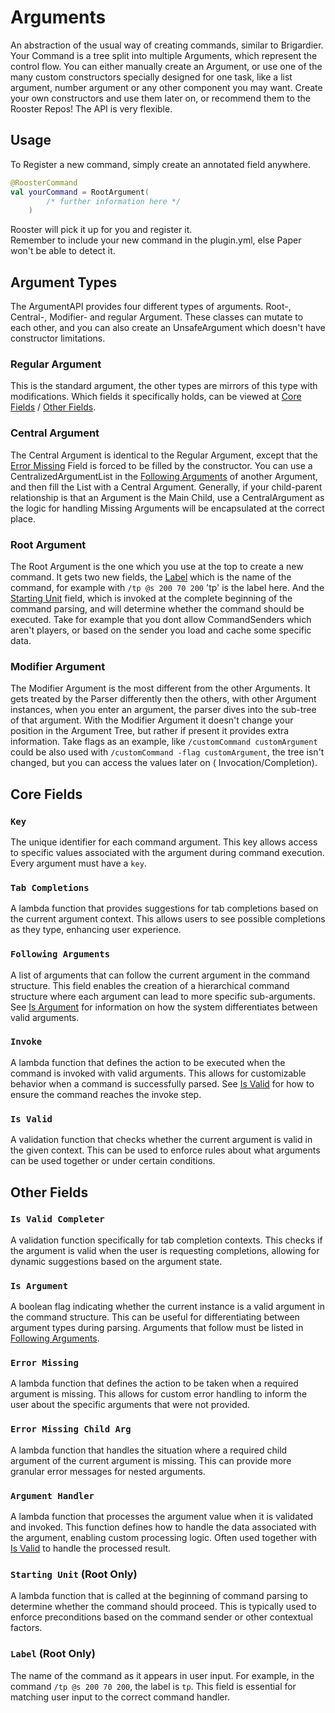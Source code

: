 # Arguments

An abstraction of the usual way of creating commands,
similar to Brigardier. Your Command is a tree split into multiple Arguments,
which represent the control flow. You can either manually create an Argument,
or use one of the many custom constructors specially designed for one task,
like a list argument, number argument or any other component you may want.
Create your own constructors and use them later on,
or recommend them to the Rooster Repos! The API is very flexible.

## Usage

To Register a new command, simply create an annotated field anywhere.

```kotlin
@RoosterCommand
val yourCommand = RootArgument(
        /* further information here */
    )
```

Rooster will pick it up for you and register it. <br>
Remember to include your new command in the plugin.yml,
else Paper won't be able to detect it.

## Argument Types

The ArgumentAPI provides four different types of arguments.
Root-, Central-, Modifier- and regular Argument.
These classes can mutate to each other, and you can also create an
UnsafeArgument which doesn't have constructor limitations.

### Regular Argument

This is the standard argument, the other types are mirrors of this type
with modifications. Which fields it specifically holds, can be viewed
at [Core Fields](#core-fields) / [Other Fields](#other-fields).

### Central Argument

The Central Argument is identical to the Regular Argument, except that the [Error Missing](#error-missing)
Field is forced to be filled by the constructor. You can use a CentralizedArgumentList
in the [Following Arguments](#following-arguments) of another Argument, and then fill the List
with a Central Argument. Generally, if your child-parent relationship is that an Argument is the Main Child, use a
CentralArgument
as the logic for handling Missing Arguments will be encapsulated at the correct place.

### Root Argument

The Root Argument is the one which you use at the top to create
a new command. It gets two new fields, the [Label](#label) which is
the name of the command, for example with `/tp @s 200 70 200` 'tp' is the label here.
And the [Starting Unit](#starting-unit) field, which is invoked at the complete beginning
of the command parsing, and will determine whether the command should be executed. Take for example that you dont allow
CommandSenders which aren't
players, or based on the sender you load and cache some specific data.

### Modifier Argument

The Modifier Argument is the most different from the other Arguments.
It gets treated by the Parser differently then the others, with other
Argument instances, when you enter an argument, the parser dives into the sub-tree
of that argument. With the Modifier Argument it doesn't change your position in the
Argument Tree, but rather if present it provides extra information. Take flags as an example,
like `/customCommand customArgument` could be also used with `/customCommand -flag customArgument`,
the tree isn't changed, but you can access the values later on (
Invocation/Completion).

## Core Fields

### `Key`

The unique identifier for each command argument. This key allows access to specific values associated with the argument during command execution. Every argument must have a `key`.

### `Tab Completions`

A lambda function that provides suggestions for tab completions based on the current argument context. This allows users to see possible completions as they type, enhancing user experience.

### `Following Arguments`

A list of arguments that can follow the current argument in the command structure. This field enables the creation of a hierarchical command structure where each argument can lead to more specific sub-arguments. See [Is Argument](#is-argument) for information on how the system differentiates between valid arguments.

### `Invoke`

A lambda function that defines the action to be executed when the command is invoked with valid arguments. This allows for customizable behavior when a command is successfully parsed. See [Is Valid](#is-valid) for how to ensure the command reaches the invoke step.

### `Is Valid`

A validation function that checks whether the current argument is valid in the given context. This can be used to enforce rules about what arguments can be used together or under certain conditions.

## Other Fields

### `Is Valid Completer`

A validation function specifically for tab completion contexts. This checks if the argument is valid when the user is requesting completions, allowing for dynamic suggestions based on the argument state.

### `Is Argument`

A boolean flag indicating whether the current instance is a valid argument in the command structure. This can be useful for differentiating between argument types during parsing. Arguments that follow must be listed in [Following Arguments](#following-arguments).

### `Error Missing`

A lambda function that defines the action to be taken when a required argument is missing. This allows for custom error handling to inform the user about the specific arguments that were not provided.

### `Error Missing Child Arg`

A lambda function that handles the situation where a required child argument of the current argument is missing. This can provide more granular error messages for nested arguments.

### `Argument Handler`

A lambda function that processes the argument value when it is validated and invoked. This function defines how to handle the data associated with the argument, enabling custom processing logic. Often used together with [Is Valid](#is-valid) to handle the processed result.

### `Starting Unit` (Root Only)

A lambda function that is called at the beginning of command parsing to determine whether the command should proceed. This is typically used to enforce preconditions based on the command sender or other contextual factors.

### `Label` (Root Only)

The name of the command as it appears in user input. For example, in the command `/tp @s 200 70 200`, the label is `tp`. This field is essential for matching user input to the correct command handler.
